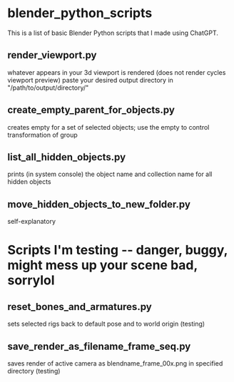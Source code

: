 # blender_python_scripts

This is a list of basic Blender Python scripts that I made using ChatGPT.

## render_viewport.py
whatever appears in your 3d viewport is rendered (does not render cycles viewport preview)
paste your desired output directory in "/path/to/output/directory/"

## create_empty_parent_for_objects.py
creates empty for a set of selected objects; use the empty to control transformation of group

## list_all_hidden_objects.py
prints (in system console) the object name and collection name for all hidden objects

## move_hidden_objects_to_new_folder.py
self-explanatory

# Scripts I'm testing -- danger, buggy, might mess up your scene bad, sorrylol

## reset_bones_and_armatures.py
sets selected rigs back to default pose and to world origin (testing)

## save_render_as_filename_frame_seq.py
saves render of active camera as blendname_frame_00x.png in specified directory (testing)
